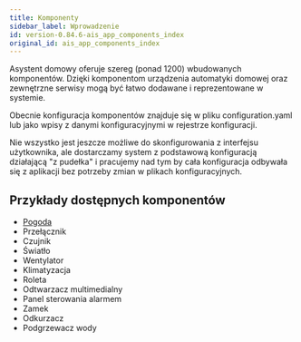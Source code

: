```yaml
---
title: Komponenty
sidebar_label: Wprowadzenie
id: version-0.84.6-ais_app_components_index
original_id: ais_app_components_index
---
```


Asystent domowy oferuje szereg (ponad 1200) wbudowanych komponentów.
Dzięki komponentom urządzenia automatyki domowej oraz zewnętrzne serwisy mogą być łatwo dodawane i reprezentowane w systemie.

Obecnie konfiguracja komponentów znajduje się w pliku configuration.yaml lub jako wpisy z danymi konfiguracyjnymi w rejestrze konfiguracji.

Nie wszystko jest jeszcze możliwe do skonfigurowania z interfejsu użytkownika, ale dostarczamy system z podstawową konfiguracją działającą "z pudełka" i pracujemy nad tym by cała konfiguracja odbywała się z aplikacji bez potrzeby zmian w plikach konfiguracyjnych.

## Przykłady dostępnych komponentów

- [Pogoda](/AIS-docs/docs/en/ais_app_components_weather.html)
- Przełącznik
- Czujnik
- Światło
- Wentylator
- Klimatyzacja
- Roleta
- Odtwarzacz multimedialny
- Panel sterowania alarmem
- Zamek
- Odkurzacz
- Podgrzewacz wody
